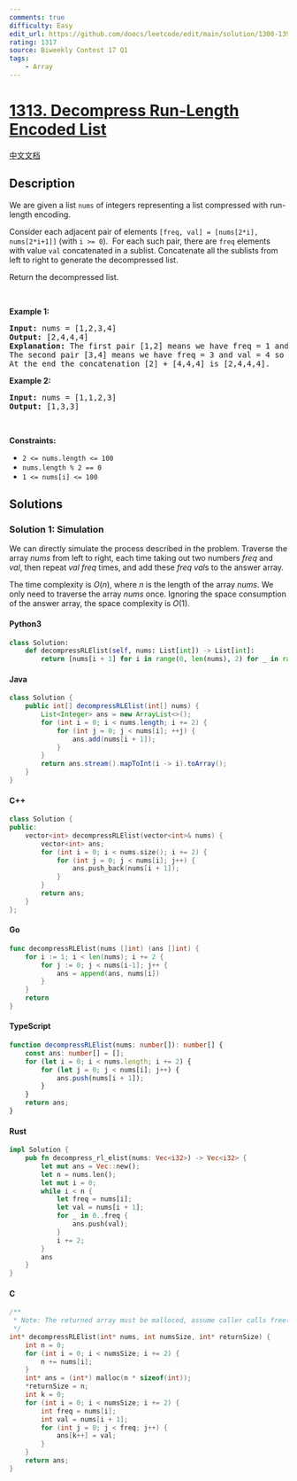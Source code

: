 ```yaml
---
comments: true
difficulty: Easy
edit_url: https://github.com/doocs/leetcode/edit/main/solution/1300-1399/1313.Decompress%20Run-Length%20Encoded%20List/README_EN.md
rating: 1317
source: Biweekly Contest 17 Q1
tags:
    - Array
---
```


<!-- problem:start -->

# [1313. Decompress Run-Length Encoded List](https://leetcode.com/problems/decompress-run-length-encoded-list)

[中文文档](/solution/1300-1399/1313.Decompress%20Run-Length%20Encoded%20List/README.md)

## Description

<!-- description:start -->

<p>We are given a list <code>nums</code> of integers representing a list compressed with run-length encoding.</p>

<p>Consider each adjacent pair&nbsp;of elements <code>[freq, val] = [nums[2*i], nums[2*i+1]]</code>&nbsp;(with <code>i &gt;= 0</code>).&nbsp; For each such pair, there are <code>freq</code> elements with value <code>val</code> concatenated in a sublist. Concatenate all the sublists from left to right to generate the decompressed list.</p>

<p>Return the decompressed list.</p>

<p>&nbsp;</p>
<p><strong class="example">Example 1:</strong></p>

<pre>
<strong>Input:</strong> nums = [1,2,3,4]
<strong>Output:</strong> [2,4,4,4]
<strong>Explanation:</strong> The first pair [1,2] means we have freq = 1 and val = 2 so we generate the array [2].
The second pair [3,4] means we have freq = 3 and val = 4 so we generate [4,4,4].
At the end the concatenation [2] + [4,4,4] is [2,4,4,4].
</pre>

<p><strong class="example">Example 2:</strong></p>

<pre>
<strong>Input:</strong> nums = [1,1,2,3]
<strong>Output:</strong> [1,3,3]
</pre>

<p>&nbsp;</p>
<p><strong>Constraints:</strong></p>

<ul>
	<li><code>2 &lt;= nums.length &lt;= 100</code></li>
	<li><code>nums.length % 2 == 0</code></li>
	<li><code><font face="monospace">1 &lt;= nums[i] &lt;= 100</font></code></li>
</ul>

<!-- description:end -->

## Solutions

<!-- solution:start -->

### Solution 1: Simulation

We can directly simulate the process described in the problem. Traverse the array $\textit{nums}$ from left to right, each time taking out two numbers $\textit{freq}$ and $\textit{val}$, then repeat $\textit{val}$ $\textit{freq}$ times, and add these $\textit{freq}$ $\textit{val}$s to the answer array.

The time complexity is $O(n)$, where $n$ is the length of the array $\textit{nums}$. We only need to traverse the array $\textit{nums}$ once. Ignoring the space consumption of the answer array, the space complexity is $O(1)$.

<!-- tabs:start -->

#### Python3

```python
class Solution:
    def decompressRLElist(self, nums: List[int]) -> List[int]:
        return [nums[i + 1] for i in range(0, len(nums), 2) for _ in range(nums[i])]
```

#### Java

```java
class Solution {
    public int[] decompressRLElist(int[] nums) {
        List<Integer> ans = new ArrayList<>();
        for (int i = 0; i < nums.length; i += 2) {
            for (int j = 0; j < nums[i]; ++j) {
                ans.add(nums[i + 1]);
            }
        }
        return ans.stream().mapToInt(i -> i).toArray();
    }
}
```

#### C++

```cpp
class Solution {
public:
    vector<int> decompressRLElist(vector<int>& nums) {
        vector<int> ans;
        for (int i = 0; i < nums.size(); i += 2) {
            for (int j = 0; j < nums[i]; j++) {
                ans.push_back(nums[i + 1]);
            }
        }
        return ans;
    }
};
```

#### Go

```go
func decompressRLElist(nums []int) (ans []int) {
	for i := 1; i < len(nums); i += 2 {
		for j := 0; j < nums[i-1]; j++ {
			ans = append(ans, nums[i])
		}
	}
	return
}
```

#### TypeScript

```ts
function decompressRLElist(nums: number[]): number[] {
    const ans: number[] = [];
    for (let i = 0; i < nums.length; i += 2) {
        for (let j = 0; j < nums[i]; j++) {
            ans.push(nums[i + 1]);
        }
    }
    return ans;
}
```

#### Rust

```rust
impl Solution {
    pub fn decompress_rl_elist(nums: Vec<i32>) -> Vec<i32> {
        let mut ans = Vec::new();
        let n = nums.len();
        let mut i = 0;
        while i < n {
            let freq = nums[i];
            let val = nums[i + 1];
            for _ in 0..freq {
                ans.push(val);
            }
            i += 2;
        }
        ans
    }
}
```

#### C

```c
/**
 * Note: The returned array must be malloced, assume caller calls free().
 */
int* decompressRLElist(int* nums, int numsSize, int* returnSize) {
    int n = 0;
    for (int i = 0; i < numsSize; i += 2) {
        n += nums[i];
    }
    int* ans = (int*) malloc(n * sizeof(int));
    *returnSize = n;
    int k = 0;
    for (int i = 0; i < numsSize; i += 2) {
        int freq = nums[i];
        int val = nums[i + 1];
        for (int j = 0; j < freq; j++) {
            ans[k++] = val;
        }
    }
    return ans;
}
```

<!-- tabs:end -->

<!-- solution:end -->

<!-- problem:end -->
